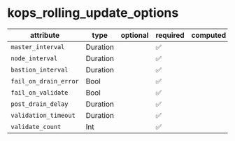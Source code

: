 # kops_rolling_update_options

| attribute | type | optional | required | computed |
| --- | --- | --- | --- | --- |
| `master_interval` | Duration |  | :white_check_mark: |  |
| `node_interval` | Duration |  | :white_check_mark: |  |
| `bastion_interval` | Duration |  | :white_check_mark: |  |
| `fail_on_drain_error` | Bool |  | :white_check_mark: |  |
| `fail_on_validate` | Bool |  | :white_check_mark: |  |
| `post_drain_delay` | Duration |  | :white_check_mark: |  |
| `validation_timeout` | Duration |  | :white_check_mark: |  |
| `validate_count` | Int |  | :white_check_mark: |  |
